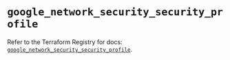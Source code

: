 # `google_network_security_security_profile`

Refer to the Terraform Registry for docs: [`google_network_security_security_profile`](https://registry.terraform.io/providers/hashicorp/google-beta/6.47.0/docs/resources/google_network_security_security_profile).
